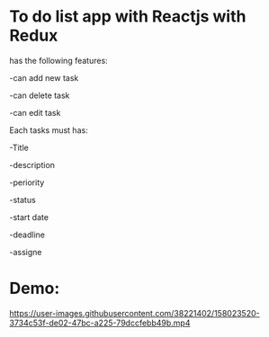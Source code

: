 # To do list app with Reactjs with Redux 
has the following features:

-can add new task 


-can delete task 


-can edit task

Each tasks must has: 


-Title


-description


-periority


-status


-start date


-deadline


-assigne

# Demo:



https://user-images.githubusercontent.com/38221402/158023520-3734c53f-de02-47bc-a225-79dccfebb49b.mp4

